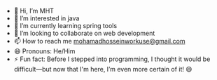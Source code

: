 - 👋 Hi, I’m MHT
- 👀 I’m interested in java
- 🌱 I’m currently learning spring tools
- 💞️ I’m looking to collaborate on web development
- 📫 How to reach me mohamadhosseinworkuse@gmail.com
- 😄 Pronouns: He/Him
- ⚡ Fun fact: Before I stepped into programming, I thought it would be difficult—but now that I'm here, I’m even more certain of it! 😄

<!---
mht-work-use/mht-work-use is a ✨ special ✨ repository because its `README.md` (this file) appears on your GitHub profile.
You can click the Preview link to take a look at your changes.
--->

